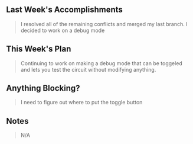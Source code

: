 ## Last Week's Accomplishments

> I resolved all of the remaining conflicts and merged my last branch.  I decided to work on a debug mode

## This Week's Plan

> Continuing to work on making a debug mode that can be toggeled and lets you test the circuit without modifying anything.

## Anything Blocking?

> I need to figure out where to put the toggle button

## Notes

> N/A